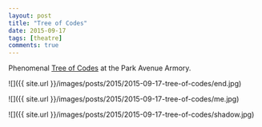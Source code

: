 ```yaml
---
layout: post
title: "Tree of Codes"
date: 2015-09-17
tags: [theatre]
comments: true
---
```

Phenomenal [Tree of Codes](http://www.armoryonpark.org/programs_events/detail/tree_of_codes) at the Park Avenue Armory.

![]({{ site.url }}/images/posts/2015/2015-09-17-tree-of-codes/end.jpg)

![]({{ site.url }}/images/posts/2015/2015-09-17-tree-of-codes/me.jpg)

![]({{ site.url }}/images/posts/2015/2015-09-17-tree-of-codes/shadow.jpg)

